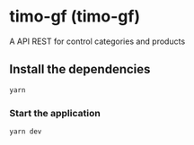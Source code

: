 # timo-gf (timo-gf)

A API REST for control categories and products

## Install the dependencies
```bash
yarn
```

### Start the application
```bash
yarn dev
```
